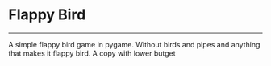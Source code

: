 # Flappy Bird



---

A simple flappy bird game in pygame. Without birds and pipes and anything that makes it flappy bird.
A copy with lower butget